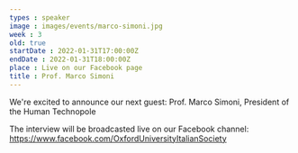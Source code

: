 ```yaml
---
types : speaker
image : images/events/marco-simoni.jpg
week : 3
old: true
startDate : 2022-01-31T17:00:00Z
endDate : 2022-01-31T18:00:00Z
place : Live on our Facebook page
title : Prof. Marco Simoni
---
```

We're excited to announce our next
guest: Prof. Marco Simoni, President of the Human Technopole

The interview will be broadcasted live on our Facebook channel: https://www.facebook.com/OxfordUniversityItalianSociety